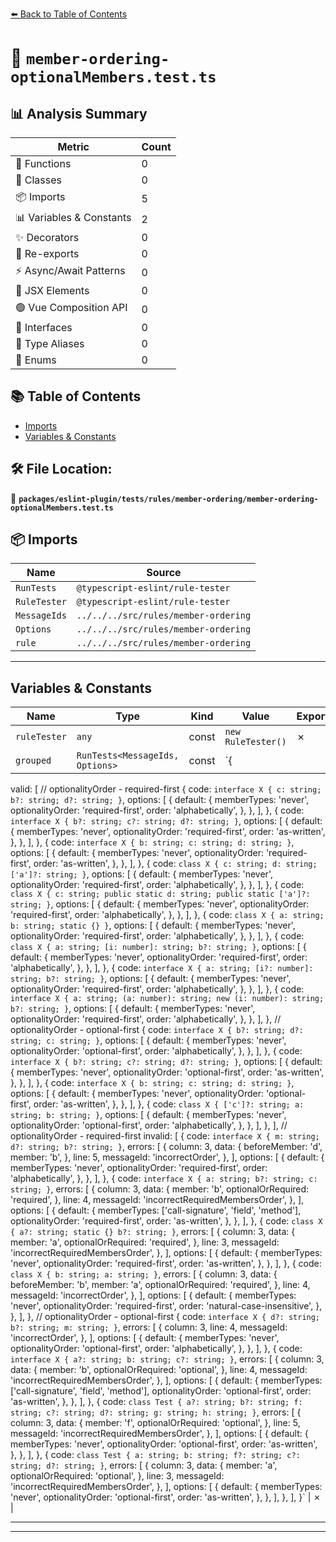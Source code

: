 [⬅️ Back to Table of Contents](../../../../../index.md)

# 📄 `member-ordering-optionalMembers.test.ts`

## 📊 Analysis Summary

| Metric | Count |
|--------|-------|
| 🔧 Functions | 0 |
| 🧱 Classes | 0 |
| 📦 Imports | 5 |
| 📊 Variables & Constants | 2 |
| ✨ Decorators | 0 |
| 🔄 Re-exports | 0 |
| ⚡ Async/Await Patterns | 0 |
| 💠 JSX Elements | 0 |
| 🟢 Vue Composition API | 0 |
| 📐 Interfaces | 0 |
| 📑 Type Aliases | 0 |
| 🎯 Enums | 0 |

## 📚 Table of Contents

- [Imports](#imports)
- [Variables & Constants](#variables-constants)

## 🛠️ File Location:
📂 **`packages/eslint-plugin/tests/rules/member-ordering/member-ordering-optionalMembers.test.ts`**

## 📦 Imports

| Name | Source |
|------|--------|
| `RunTests` | `@typescript-eslint/rule-tester` |
| `RuleTester` | `@typescript-eslint/rule-tester` |
| `MessageIds` | `../../../src/rules/member-ordering` |
| `Options` | `../../../src/rules/member-ordering` |
| `rule` | `../../../src/rules/member-ordering` |


---

## Variables & Constants

| Name | Type | Kind | Value | Exported |
|------|------|------|-------|----------|
| `ruleTester` | `any` | const | `new RuleTester()` | ✗ |
| `grouped` | `RunTests<MessageIds, Options>` | const | `{
  valid: [
    // optionalityOrder - required-first
    {
      code: `
interface X {
  c: string;
  b?: string;
  d?: string;
}
      `,
      options: [
        {
          default: {
            memberTypes: 'never',
            optionalityOrder: 'required-first',
            order: 'alphabetically',
          },
        },
      ],
    },
    {
      code: `
interface X {
  b?: string;
  c?: string;
  d?: string;
}
      `,
      options: [
        {
          default: {
            memberTypes: 'never',
            optionalityOrder: 'required-first',
            order: 'as-written',
          },
        },
      ],
    },
    {
      code: `
interface X {
  b: string;
  c: string;
  d: string;
}
      `,
      options: [
        {
          default: {
            memberTypes: 'never',
            optionalityOrder: 'required-first',
            order: 'as-written',
          },
        },
      ],
    },
    {
      code: `
class X {
  c: string;
  d: string;
  ['a']?: string;
}
      `,
      options: [
        {
          default: {
            memberTypes: 'never',
            optionalityOrder: 'required-first',
            order: 'alphabetically',
          },
        },
      ],
    },
    {
      code: `
class X {
  c: string;
  public static d: string;
  public static ['a']?: string;
}
      `,
      options: [
        {
          default: {
            memberTypes: 'never',
            optionalityOrder: 'required-first',
            order: 'alphabetically',
          },
        },
      ],
    },
    {
      code: `
class X {
  a: string;
  b: string;
  static {}
}
      `,
      options: [
        {
          default: {
            memberTypes: 'never',
            optionalityOrder: 'required-first',
            order: 'alphabetically',
          },
        },
      ],
    },
    {
      code: `
class X {
  a: string;
  [i: number]: string;
  b?: string;
}
      `,
      options: [
        {
          default: {
            memberTypes: 'never',
            optionalityOrder: 'required-first',
            order: 'alphabetically',
          },
        },
      ],
    },
    {
      code: `
interface X {
  a: string;
  [i?: number]: string;
  b?: string;
}
      `,
      options: [
        {
          default: {
            memberTypes: 'never',
            optionalityOrder: 'required-first',
            order: 'alphabetically',
          },
        },
      ],
    },
    {
      code: `
interface X {
  a: string;
  (a: number): string;
  new (i: number): string;
  b?: string;
}
      `,
      options: [
        {
          default: {
            memberTypes: 'never',
            optionalityOrder: 'required-first',
            order: 'alphabetically',
          },
        },
      ],
    },
    // optionalityOrder - optional-first
    {
      code: `
interface X {
  b?: string;
  d?: string;
  c: string;
}
      `,
      options: [
        {
          default: {
            memberTypes: 'never',
            optionalityOrder: 'optional-first',
            order: 'alphabetically',
          },
        },
      ],
    },
    {
      code: `
interface X {
  b?: string;
  c?: string;
  d?: string;
}
      `,
      options: [
        {
          default: {
            memberTypes: 'never',
            optionalityOrder: 'optional-first',
            order: 'as-written',
          },
        },
      ],
    },
    {
      code: `
interface X {
  b: string;
  c: string;
  d: string;
}
      `,
      options: [
        {
          default: {
            memberTypes: 'never',
            optionalityOrder: 'optional-first',
            order: 'as-written',
          },
        },
      ],
    },
    {
      code: `
class X {
  ['c']?: string;
  a: string;
  b: string;
}
      `,
      options: [
        {
          default: {
            memberTypes: 'never',
            optionalityOrder: 'optional-first',
            order: 'alphabetically',
          },
        },
      ],
    },
  ],
  // optionalityOrder - required-first
  invalid: [
    {
      code: `
interface X {
  m: string;
  d?: string;
  b?: string;
}
      `,
      errors: [
        {
          column: 3,
          data: {
            beforeMember: 'd',
            member: 'b',
          },
          line: 5,
          messageId: 'incorrectOrder',
        },
      ],
      options: [
        {
          default: {
            memberTypes: 'never',
            optionalityOrder: 'required-first',
            order: 'alphabetically',
          },
        },
      ],
    },
    {
      code: `
interface X {
  a: string;
  b?: string;
  c: string;
}
      `,
      errors: [
        {
          column: 3,
          data: {
            member: 'b',
            optionalOrRequired: 'required',
          },
          line: 4,
          messageId: 'incorrectRequiredMembersOrder',
        },
      ],
      options: [
        {
          default: {
            memberTypes: ['call-signature', 'field', 'method'],
            optionalityOrder: 'required-first',
            order: 'as-written',
          },
        },
      ],
    },
    {
      code: `
class X {
  a?: string;
  static {}
  b?: string;
}
      `,
      errors: [
        {
          column: 3,
          data: {
            member: 'a',
            optionalOrRequired: 'required',
          },
          line: 3,
          messageId: 'incorrectRequiredMembersOrder',
        },
      ],
      options: [
        {
          default: {
            memberTypes: 'never',
            optionalityOrder: 'required-first',
            order: 'as-written',
          },
        },
      ],
    },
    {
      code: `
class X {
  b: string;
  a: string;
}
      `,
      errors: [
        {
          column: 3,
          data: {
            beforeMember: 'b',
            member: 'a',
            optionalOrRequired: 'required',
          },
          line: 4,
          messageId: 'incorrectOrder',
        },
      ],
      options: [
        {
          default: {
            memberTypes: 'never',
            optionalityOrder: 'required-first',
            order: 'natural-case-insensitive',
          },
        },
      ],
    },
    // optionalityOrder - optional-first
    {
      code: `
interface X {
  d?: string;
  b?: string;
  m: string;
}
      `,
      errors: [
        {
          column: 3,
          line: 4,
          messageId: 'incorrectOrder',
        },
      ],
      options: [
        {
          default: {
            memberTypes: 'never',
            optionalityOrder: 'optional-first',
            order: 'alphabetically',
          },
        },
      ],
    },
    {
      code: `
interface X {
  a?: string;
  b: string;
  c?: string;
}
      `,
      errors: [
        {
          column: 3,
          data: {
            member: 'b',
            optionalOrRequired: 'optional',
          },
          line: 4,
          messageId: 'incorrectRequiredMembersOrder',
        },
      ],
      options: [
        {
          default: {
            memberTypes: ['call-signature', 'field', 'method'],
            optionalityOrder: 'optional-first',
            order: 'as-written',
          },
        },
      ],
    },
    {
      code: `
class Test {
  a?: string;
  b?: string;
  f: string;
  c?: string;
  d?: string;
  g: string;
  h: string;
}
      `,
      errors: [
        {
          column: 3,
          data: {
            member: 'f',
            optionalOrRequired: 'optional',
          },
          line: 5,
          messageId: 'incorrectRequiredMembersOrder',
        },
      ],
      options: [
        {
          default: {
            memberTypes: 'never',
            optionalityOrder: 'optional-first',
            order: 'as-written',
          },
        },
      ],
    },
    {
      code: `
class Test {
  a: string;
  b: string;
  f?: string;
  c?: string;
  d?: string;
}
      `,
      errors: [
        {
          column: 3,
          data: {
            member: 'a',
            optionalOrRequired: 'optional',
          },
          line: 3,
          messageId: 'incorrectRequiredMembersOrder',
        },
      ],
      options: [
        {
          default: {
            memberTypes: 'never',
            optionalityOrder: 'optional-first',
            order: 'as-written',
          },
        },
      ],
    },
  ],
}` | ✗ |


---


---
